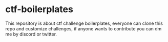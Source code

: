# ctf-boilerplates
This repository is about ctf challenge boilerplates, everyone can clone this repo and customize challenges, if anyone wants to contribute you can dm me by discord or twitter.
